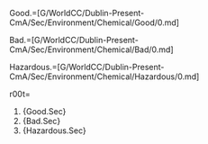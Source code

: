 Good.=[G/WorldCC/Dublin-Present-CmA/Sec/Environment/Chemical/Good/0.md]

Bad.=[G/WorldCC/Dublin-Present-CmA/Sec/Environment/Chemical/Bad/0.md]

Hazardous.=[G/WorldCC/Dublin-Present-CmA/Sec/Environment/Chemical/Hazardous/0.md]

r00t=<ol><li>{Good.Sec}<li>{Bad.Sec}<li>{Hazardous.Sec}</ol>
